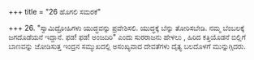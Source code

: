 +++
title = "26 ಹೊಗಲಿ ಸಮರಕೆ"

+++
26. "ಸ್ವಾಮಿದ್ರೋಹಿಗಳು ಯುದ್ಧವನ್ನು ಪ್ರವೇಶಿಸಲಿ. ಯುದ್ಧಕ್ಕೆ ಬೆನ್ನು ತೋರಿಸಬೇಡಿ. ನಮ್ಮ ಬೆಂಬಲಕ್ಕೆ  ಜಗದೊಡೆಯನೆ ಇದ್ದಾನೆ.  ಫಡ! ಫಡ! ಅಂಜದಿರಿ"  ಎಂದು ಸುರರಾಜನು ಹೇಳಲು , ಹಿರಿದ ಕತ್ತಿಯೊಡನೆ ಬಿಲ್ಲಿಗೆ ಬಾಣವನ್ನು ಜೋಡಿಸುತ್ತ ಇಂದ್ರನ ಸಮ್ಮುಖದಲ್ಲಿ ಅಸಂಖ್ಯವಾದ ದೇವತೆಗಳು ದೈತ್ಯ ಬಲದೊಳಗೆ ಮುನ್ನುಗ್ಗಿದರು.